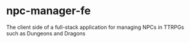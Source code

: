 # npc-manager-fe
The client side of a full-stack application for managing NPCs in TTRPGs such as Dungeons and Dragons 
